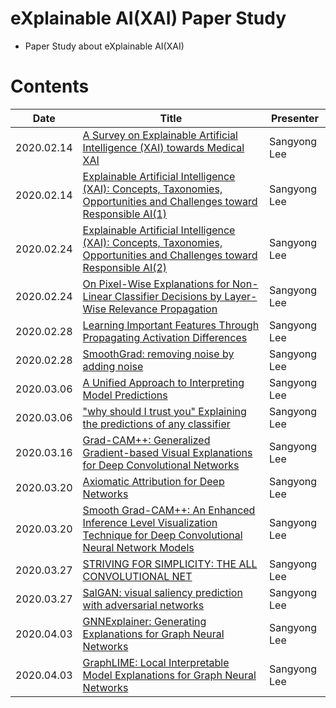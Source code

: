 
# eXplainable AI(XAI) Paper Study

* Paper Study about eXplainable AI(XAI)

# Contents

| Date       | Title                                                        | Presenter       |
| ---------- | ------------------------------------------------------------ | --------------- |
| 2020.02.14 | [A Survey on Explainable Artificial Intelligence (XAI) towards Medical XAI](https://github.com/SYLee1996/eXplainable_AI-XAI--study/blob/main/XAI/%5BWeek1%5D%20A%20Survey%20on%20Explainable%20Artificial%20Intelligence%20(XAI)%20towards%20Medical%20XAI.pdf) | Sangyong Lee     |
| 2020.02.14 | [Explainable Artificial Intelligence (XAI): Concepts, Taxonomies, Opportunities and Challenges toward Responsible AI(1)](https://github.com/SYLee1996/eXplainable_AI-XAI--study/blob/main/XAI/%5BWeek1%5D%20Explainable%20Artificial%20Intelligence%20(XAI)%20Concepts%2C%20Taxonomies%2C%20Opportunities%20and%20Challenges%20toward%20Responsible%20AI%20(1).pdf) | Sangyong Lee    |
| 2020.02.24 | [Explainable Artificial Intelligence (XAI): Concepts, Taxonomies, Opportunities and Challenges toward Responsible AI(2)](https://github.com/SYLee1996/eXplainable_AI-XAI--study/blob/main/XAI/%5BWeek2%5D%20Explainable%20Artificial%20Intelligence%20(XAI)%20Concepts%2C%20Taxonomies%2C%20Opportunities%20and%20Challenges%20toward%20Responsible%20AI%20(2).pdf) | Sangyong Lee    |
| 2020.02.24 | [On Pixel-Wise Explanations for Non-Linear Classifier Decisions by Layer-Wise Relevance Propagation](https://github.com/SYLee1996/eXplainable_AI-XAI--study/blob/main/XAI/%5BWeek2%5D%20On%20Pixel-Wise%20Explanations%20for%20Non-Linear%20Classifier%20Decisions%20by%20Layer-Wise%20Relevance%20Propagation.pdf) | Sangyong Lee |
| 2020.02.28 | [Learning Important Features Through Propagating Activation Differences](https://github.com/SYLee1996/eXplainable_AI-XAI--study/blob/main/XAI/%5BWeek3%5D%20Learning%20Important%20Features%20Through%20Propagating%20Activation%20Differences.pdf) | Sangyong Lee |
| 2020.02.28 | [SmoothGrad: removing noise by adding noise](https://github.com/SYLee1996/eXplainable_AI-XAI--study/blob/main/XAI/%5BWeek3%5D%20SmoothGrad%20removing%20noise%20by%20adding%20noise.pdf) | Sangyong Lee |
| 2020.03.06 | [A Unified Approach to Interpreting Model Predictions](https://github.com/SYLee1996/eXplainable_AI-XAI--study/blob/main/XAI/%5BWeek4%5D%20A%20Unified%20Approach%20to%20Interpreting%20Model.pdf) | Sangyong Lee |
| 2020.03.06 | ["why should I trust you" Explaining the predictions of any classifier](https://github.com/SYLee1996/eXplainable_AI-XAI--study/blob/main/XAI/%5BWeek4%5D%20why%20should%20I%20trust%20you%20Explaining%20the%20predictions%20of%20any%20classifier.pdf) | Sangyong Lee |
| 2020.03.16 | [Grad-CAM++: Generalized Gradient-based Visual Explanations for Deep Convolutional Networks](https://github.com/SYLee1996/eXplainable_AI-XAI--study/blob/main/XAI/%5BWeek5%5D%20Grad-CAM%2B%2B%20Generalized%20Gradient-based%20Visual%20Explanations%20for%20Deep%20Convolutional%20Networks.pdf) | Sangyong Lee |
| 2020.03.20 | [Axiomatic Attribution for Deep Networks](https://github.com/SYLee1996/eXplainable_AI-XAI--study/blob/main/XAI/%5BWeek6%5D%20Axiomatic%20Attribution%20for%20Deep%20Networks.pdf) | Sangyong Lee |
| 2020.03.20 | [Smooth Grad-CAM++: An Enhanced Inference Level Visualization Technique for Deep Convolutional Neural Network Models](https://github.com/SYLee1996/eXplainable_AI-XAI--study/blob/main/XAI/%5BWeek6%5D%20Smooth%20Grad-CAM%2B%2B%20An%20Enhanced%20Inference%20Level%20Visualization%20Technique%20for%20Deep%20Convolutional%20Neural%20Network%20Models.pdf) | Sangyong Lee |
| 2020.03.27 | [STRIVING FOR SIMPLICITY: THE ALL CONVOLUTIONAL NET](https://github.com/SYLee1996/eXplainable_AI-XAI--study/blob/main/XAI/%5BWeek7%5D%20STRIVING%20FOR%20SIMPLICITY%20THE%20ALL%20CONVOLUTIONAL%20NET.pdf) | Sangyong Lee |
| 2020.03.27 | [SalGAN: visual saliency prediction with adversarial networks](https://github.com/SYLee1996/eXplainable_AI-XAI--study/blob/main/XAI/%5BWeek7%5D%20SalGAN%20visual%20saliency%20prediction%20with%20adversarial%20networks.pdf) | Sangyong Lee |
| 2020.04.03 | [GNNExplainer: Generating Explanations for Graph Neural Networks](https://github.com/SYLee1996/eXplainable_AI-XAI--study/blob/main/XAI/%5BWeek8%5D%20GNNExplainer%20Generating%20Explanations%20for%20Graph%20Neural%20Networks.pdf) | Sangyong Lee |
| 2020.04.03 | [GraphLIME: Local Interpretable Model Explanations for Graph Neural Networks](https://github.com/SYLee1996/eXplainable_AI-XAI--study/blob/main/XAI/%5BWeek8%5D%20GraphLIME%20Local%20Interpretable%20Model%20Explanations%20for%20Graph%20Neural%20Networks.pdf) | Sangyong Lee |


